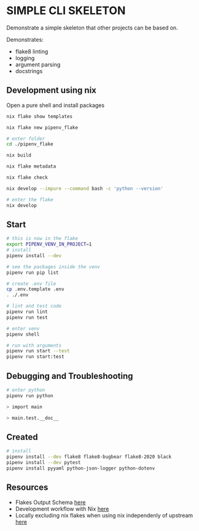 # SIMPLE CLI SKELETON

Demonstrate a simple skeleton that other projects can be based on.  

Demonstrates:

* flake8 linting
* logging
* argument parsing
* docstrings

## Development using nix

Open a pure shell and install packages

```sh
nix flake show templates

nix flake new pipenv_flake

# enter folder 
cd ./pipenv_flake

nix build 

nix flake metadata

nix flake check

nix develop --impure --command bash -c 'python --version'

# enter the flake
nix develop
```

## Start

```sh
# this is now in the flake
export PIPENV_VENV_IN_PROJECT=1
# install
pipenv install --dev

# see the packages inside the venv
pipenv run pip list

# create .env file
cp .env.template .env
. ./.env

# lint and test code
pipenv run lint
pipenv run test

# enter venv
pipenv shell

# run with arguments
pipenv run start --test
pipenv run start:test 
```

## Debugging and Troubleshooting

```sh
# enter python
pipenv run python

> import main

> main.test.__doc__
```

## Created

```sh
# install
pipenv install --dev flake8 flake8-bugbear flake8-2020 black
pipenv install --dev pytest 
pipenv install pyyaml python-json-logger python-dotenv
```

## Resources

* Flakes Output Schema [here](https://nixos.wiki/wiki/Flakes#Output_schema)
* Development workflow with Nix [here](https://ayats.org/blog/nix-workflow/)
* Locally excluding nix flakes when using nix independenly of upstream [here](https://discourse.nixos.org/t/locally-excluding-nix-flakes-when-using-nix-independenly-of-upstream/16480)
